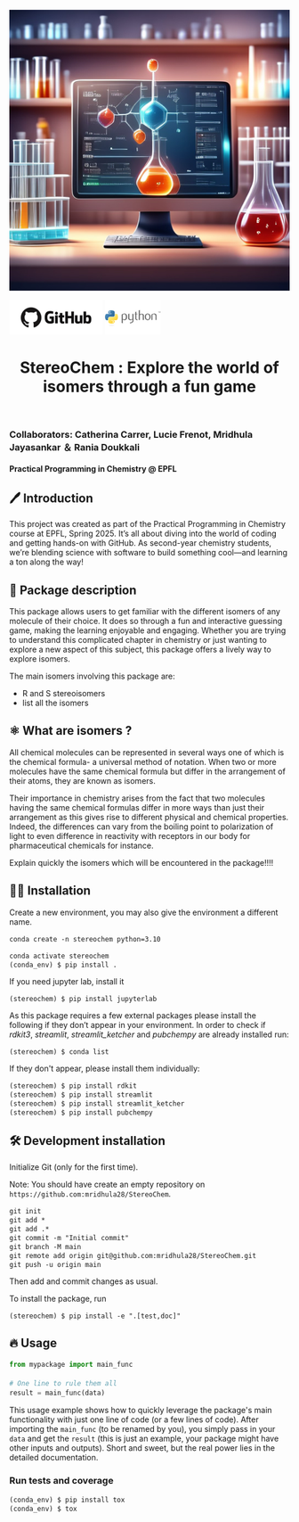 ![Project Logo](assets/banner1.png)

![Coverage Status](assets/github.png)
![Coverage Status](assets/python.png)

<h1 align="center">
StereoChem : Explore the world of isomers through a fun game 
</h1>

<br>

### Collaborators: Catherina Carrer, Lucie Frenot, Mridhula Jayasankar ＆ Rania Doukkali
#### Practical Programming in Chemistry @ EPFL

## 🖊 Introduction 

This project was created as part of the Practical Programming in Chemistry course at EPFL, Spring 2025. It’s all about diving into the world of coding and getting hands-on with GitHub. As second-year chemistry students, we’re blending science with software to build something cool—and learning a ton along the way!

## 📖 Package description 

This package allows users to get familiar with the different isomers of any molecule of their choice. It does so through a fun and interactive guessing game, making the learning enjoyable and engaging. Whether you are trying to understand this complicated chapter in chemistry or just wanting to explore a new aspect of this subject, this package offers a lively way to explore isomers. 

The main isomers involving this package are: 
-	R and S stereoisomers
- list all the isomers 

## ⚛ What are isomers ? 

All chemical molecules can be represented in several ways one of which is the chemical formula- a universal method of notation. When two or more molecules have the same chemical formula but differ in the arrangement of their atoms, they are known as isomers.

Their importance in chemistry arises from the fact that two molecules having the same chemical formulas differ in more ways than just their arrangement as this gives rise to different physical and chemical properties. Indeed, the differences can vary from the boiling point to polarization of light to even difference in reactivity with receptors in our body for pharmaceutical chemicals for instance. 

Explain quickly the isomers which will be encountered in the package!!!!

## 👩‍💻 Installation

Create a new environment, you may also give the environment a different name. 

```
conda create -n stereochem python=3.10 
```

```
conda activate stereochem
(conda_env) $ pip install .
```

If you need jupyter lab, install it 

```
(stereochem) $ pip install jupyterlab
```

As this package requires a few external packages please install the following if they don’t appear in your environment. In order to check if *rdkit3*, *streamlit*, *streamlit_ketcher* and *pubchempy* are already 
installed run:

```
(stereochem) $ conda list
```

If they don't appear, please install them individually: 

```
(stereochem) $ pip install rdkit 
(stereochem) $ pip install streamlit 
(stereochem) $ pip install streamlit_ketcher
(stereochem) $ pip install pubchempy 
```

## 🛠️ Development installation

Initialize Git (only for the first time). 

Note: You should have create an empty repository on `https://github.com:mridhula28/StereoChem`.

```
git init
git add * 
git add .*
git commit -m "Initial commit" 
git branch -M main
git remote add origin git@github.com:mridhula28/StereoChem.git 
git push -u origin main
```

Then add and commit changes as usual. 

To install the package, run

```
(stereochem) $ pip install -e ".[test,doc]"
```

## 🔥 Usage 

```python
from mypackage import main_func

# One line to rule them all
result = main_func(data)
```

This usage example shows how to quickly leverage the package's main functionality with just one line of code (or a few lines of code). 
After importing the `main_func` (to be renamed by you), you simply pass in your `data` and get the `result` (this is just an example, your package might have other inputs and outputs). 
Short and sweet, but the real power lies in the detailed documentation.

### Run tests and coverage

```
(conda_env) $ pip install tox
(conda_env) $ tox

